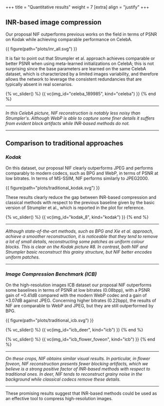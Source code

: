 +++
title = "Quantitative results"
weight = 7
[extra]
align = "justify"
+++

## INR-based image compression
Our proposal NIF outperforms previous works on the field in terms of PSNR on Kodak while achieving comparable performance on CelebA.

{{ figure(path="plots/inr_all.svg") }}

It is fair to point out that Strumpler et al. approach achieves comparable or better PSNR when using meta-learned initializations on CelebA; this is not surprising since the base parameters are learned on the same CelebA dataset, which is characterized by a limited images variability, and therefore allows the network to leverage the consistent redundancies that are typically absent in real scenarios.

{% vc_slider() %}
{{ vc(img_id="celeba_189985", kind="celeba") }}
{% end %}

***
*In this CelebA picture, NIF reconstruction is notably less noisy than Strumpler's. 
Although WebP is able to capture some finer details it suffers from evident block artifacts while INR-based methods do not.*
***

## Comparison to traditional approaches

### *Kodak*
On this dataset, our proposal NIF clearly outperforms JPEG and performs comparably to modern codecs, such as BPG and WebP, in terms of PSNR at low bitrates.
In terms of MS-SSIM, NIF performs similarly to JPEG2000. 

{{ figure(path="plots/traditional_kodak.svg") }}

These results clearly reduce the gap between INR-based compression and classical methods with respect to the previous baseline given by the basic version of Strumpler et al., which is reported in the plot for reference. 


{% vc_slider() %}
{{ vc(img_id="kodak_8", kind="kodak") }}
{% end %}

***
*Although state-of-the-art methods, such as BPG and Xie et al. approach, achieve a smoother reconstruction, it is noticeable that they tend to remove a lot of small details, reconstructing some patches as uniform colour blocks. 
This is clear on the Kodak picture #8.
In contrast, both NIF and Strumpler basic reconstruct this grainy structure, but NIF better encodes uniform patches.*
***

### *Image Compression Benchmark (ICB)*

On the high-resolution images ICB dataset our proposal NIF outperforms some baselines in terms of PSNR at low bitrates (0.08bpp), with a PSNR gain of +0.41dB compared with the modern WebP codec and a gain of +3.07dB against JPEG. 
Concerning higher bitrates (0.22bpp), the results of NIF are comparable to WebP and JPEG, but they are still outperformed by BPG. 

{{ figure(path="plots/traditional_icb.svg") }}


{% vc_slider() %}
{{ vc(img_id="icb_deer", kind="icb") }}
{% end %}

{% vc_slider() %}
{{ vc(img_id="icb_flower_foveon", kind="icb") }}
{% end %}

***
*On these crops, NIF obtains similar visual results. 
In particular, in flower foveon, NIF reconstruction presents fewer blocking artifacts, which we believe is a strong positive factor of INR-based methods with respect to traditional ones. 
In deer, NIF tends to reconstruct grainy noise in the background while classical codecs remove these details.*
***

These promising results suggest that INR-based methods could be used as an effective tool to compress high-resolution images.
